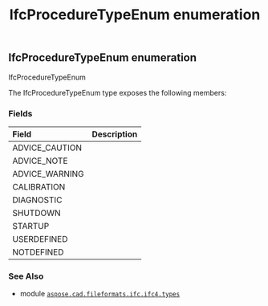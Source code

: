 ﻿---
title: IfcProcedureTypeEnum enumeration
second_title: Aspose.CAD for Python via .NET API References
description: 
type: docs
weight: 3240
url: /python-net/aspose.cad.fileformats.ifc.ifc4.types/ifcproceduretypeenum/
is_root: false
---

## IfcProcedureTypeEnum enumeration

IfcProcedureTypeEnum



The IfcProcedureTypeEnum type exposes the following members:

### Fields
| Field | Description |
| :- | :- |
| ADVICE_CAUTION |  |
| ADVICE_NOTE |  |
| ADVICE_WARNING |  |
| CALIBRATION |  |
| DIAGNOSTIC |  |
| SHUTDOWN |  |
| STARTUP |  |
| USERDEFINED |  |
| NOTDEFINED |  |



### See Also
* module [`aspose.cad.fileformats.ifc.ifc4.types`](..)
